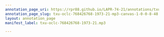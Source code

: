 ```yaml
---
annotation_page_uri: https://rpr88.github.io/LAPR-74-21/annotations/txu-oclc-768426768-1973-21-mp3-canvas-1-0-0-8-48.json
annotation_page_slug: txu-oclc-768426768-1973-21-mp3-canvas-1-0-0-8-48
layout: annotation_page
manifest_label: txu-oclc-768426768-1973-21.mp3

---
```

